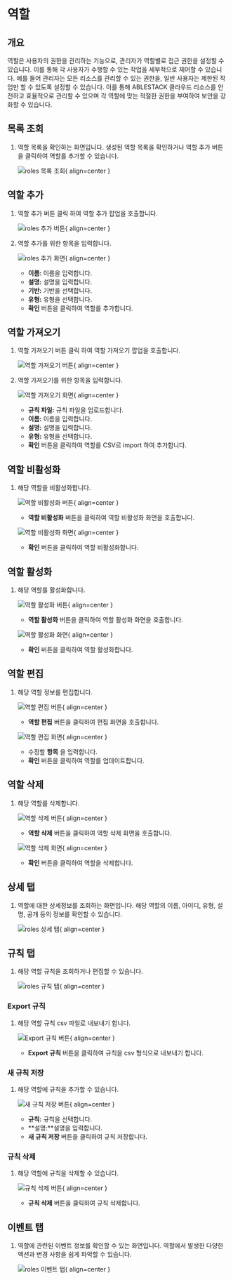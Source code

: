
# 역할

## 개요
역할은 사용자의 권한을 관리하는 기능으로, 관리자가 역할별로 접근 권한을 설정할 수 있습니다. 이를 통해 각 사용자가 수행할 수 있는 작업을 세부적으로 제어할 수 있습니다. 예를 들어 관리자는 모든 리소스를 관리할 수 있는 권한을, 일반 사용자는 제한된 작업만 할 수 있도록 설정할 수 있습니다. 이를 통해 ABLESTACK 클라우드 리소스를 안전하고 효율적으로 관리할 수 있으며 각 역할에 맞는 적절한 권한을 부여하여 보안을 강화할 수 있습니다.

## 목록 조회

1. 역할 목록을 확인하는 화면입니다.
    생성된 역할 목록을 확인하거나 역할 추가 버튼을 클릭하여 역할를 추가할 수 있습니다.

    ![roles 목록 조회](../../assets/images/admin-guide/mold/roles/roles-list.png){ align=center }

## 역할 추가

1. 역할 추가 버튼 클릭 하여 역할 추가 팝업을 호출합니다.
    
    ![roles 추가 버튼](../../assets/images/admin-guide/mold/roles/roles-add-btn.png){ align=center }

2. 역할 추가를 위한 항목을 입력합니다.

    ![roles 추가 화면](../../assets/images/admin-guide/mold/roles/roles-add.png){ align=center }

    * **이름:** 이름을 입력합니다.
    * **설명:** 설명을 입력합니다.
    * **기반:** 기반을 선택합니다.
    * **유형:** 유형을 선택합니다.
    * **확인** 버튼을 클릭하여 역할를 추가합니다.

## 역할 가져오기

1. 역할 가져오기 버튼 클릭 하여 역할 가져오기 팝업을 호출합니다.
    
    ![역할 가져오기 버튼](../../assets/images/admin-guide/mold/roles/roles-import-btn.png){ align=center }

2. 역할 가져오기를 위한 항목을 입력합니다.

    ![역할 가져오기 화면](../../assets/images/admin-guide/mold/roles/roles-import.png){ align=center }

    * **규칙 파일:** 규칙 파일을 업로드합니다.
    * **이름:** 이름을 입력합니다.
    * **설명:** 설명을 입력합니다.
    * **유형:** 유형을 선택합니다.
    * **확인** 버튼을 클릭하여 역할를 CSV르 import 하여 추가합니다.


## 역할 비활성화

1. 해당 역할을 비활성화합니다.

    ![역할 비활성화 버튼](../../assets/images/admin-guide/mold/roles/roles-disable-btn.png){ align=center }

    * **역할 비활성화** 버튼을 클릭하여 역할 비활성화 화면을 호출합니다.

    ![역할 비활성화 화면](../../assets/images/admin-guide/mold/roles/roles-disable.png){ align=center }

    * **확인** 버튼을 클릭하여 역할 비활성화합니다.

## 역할 활성화

1. 해당 역할를 활성화합니다.

    ![역할 활성화 버튼](../../assets/images/admin-guide/mold/roles/roles-enable-btn.png){ align=center }

    * **역할 활성화** 버튼을 클릭하여 역할 활성화 화면을 호출합니다.

    ![역할 활성화 화면](../../assets/images/admin-guide/mold/roles/roles-enable.png){ align=center }

    * **확인** 버튼을 클릭하여 역할 활성화합니다.

## 역할 편집

1. 해당 역할 정보를 편집합니다.

    ![역할 편집 버튼](../../assets/images/admin-guide/mold/roles/roles-update-btn.png){ align=center }

    * **역할 편집** 버튼을 클릭하여 편집 화면을 호출합니다.

    ![역할 편집 화면](../../assets/images/admin-guide/mold/roles/roles-update.png){ align=center }

    * 수정할 **항목** 을 입력합니다.
    * **확인** 버튼을 클릭하여 역할를 업데이트합니다.

## 역할 삭제

1. 해당 역할를 삭제합니다.

    ![역할 삭제 버튼](../../assets/images/admin-guide/mold/roles/roles-remove-btn.png){ align=center }

    * **역할 삭제** 버튼을 클릭하여 역할 삭제 화면을 호출합니다.

    ![역할 삭제 화면](../../assets/images/admin-guide/mold/roles/roles-remove.png){ align=center }

    * **확인** 버튼을 클릭하여 역할을 삭제합니다.

## 상세 탭

1. 역할에 대한 상세정보를 조회하는 화면입니다. 해당 역할의 이름, 아이디, 유형, 설명, 공개 등의 정보를 확인할 수 있습니다.

    ![roles 상세 탭](../../assets/images/admin-guide/mold/roles/roles-detail-tab.png){ align=center }

## 규칙 탭

1. 해당 역할 규칙을 조회하거나 편집할 수 있습니다.

    ![roles 규칙 탭](../../assets/images/admin-guide/mold/roles/roles-rules-tab.png){ align=center }

### Export 규칙

1. 해당 역할 규칙 csv 파일로 내보내기 합니다.

    ![Export 규칙 버튼](../../assets/images/admin-guide/mold/roles/roles-export-rules-btn.png){ align=center }

    * **Export 규칙** 버튼을 클릭하여 규칙을 csv 형식으로 내보내기 합니다.

### 새 규칙 저장

1. 해당 역할에 규칙을 추가할 수 있습니다.

    ![새 규칙 저장 버튼](../../assets/images/admin-guide/mold/roles/rules-add-btn.png){ align=center }

    * **규칙:** 규칙을 선택합니다.
    * **설명:**설명을 입력합니다.
    * **새 규칙 저장** 버튼을 클릭하여 규칙 저장합니다.

### 규칙 삭제

1. 해당 역할에 규칙을 삭제할 수 있습니다.

    ![규칙 삭제 버튼](../../assets/images/admin-guide/mold/roles/roles-delete-btn.png){ align=center }

    * **규칙 삭제** 버튼을 클릭하여 규칙 삭제합니다.

## 이벤트 탭

1. 역할에 관련된 이벤트 정보를 확인할 수 있는 화면입니다. 역할에서 발생한 다양한 액션과 변경 사항을 쉽게 파악할 수 있습니다.

    ![roles 이벤트 탭](../../assets/images/admin-guide/mold/roles/roles-events-tab.png){ align=center }
